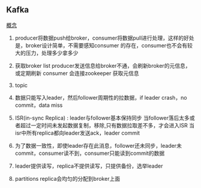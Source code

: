 ## Kafka

[概念](https://www.cnblogs.com/likehua/p/3999538.html)

1. producer将数据push给broker，consumer将数据pull进行处理，这样的好处是，broker设计简单，不需要感知consumer
的存在，consumer也不会有较大的压力，处理多少拿多少

2. 获取broker list 
    producer发送信息给broker不通，会刷新broker的元信息，或定期刷新
    consumer 会连接zookeeper 获取元信息
    
3. topic
   
   
4. 数据只能写入leader，然后follower周期性的拉数据，if leader crash，no commit，data miss

5. ISR(in-sync Replica) : leader与follower基本保持同步
    当follower落后太多或者超过一定时间未发起数据复制，移除,只有数据拉取差不多，才会进入ISR
    当isr中所有replica都向leader发送ack，leader commit
    
6. 为了数据一致性，即使leader存在此消息，follower还未同步，leader未commit，consumer读不到，consumer只能读到commit的数据

7. leader提供读写，replica不提供读写，只提供备份，选举leader

8. partitions replica会均匀的分配到broker上面



      